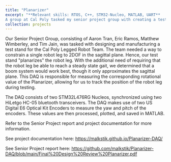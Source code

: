 ```yaml
---
title: "Planarizer"
excerpt: "**Relevant skills: RTOS, C++, STM32-Nucleo, MATLAB, UART**  
A group at Cal Poly tasked my senior project group with creating a testing system suitable for characterizing and evaluating a single robot leg, intended for use in a quadraped, constrained to planar motion. This project involves the design of such a fixture and the corresponding DAQ."
collection: projects
---
```


Our Senior Project Group, consisting of Aaron Tran, Eric Ramos, Matthew Wimberley, and Tim Jain, was tasked with designing and manufacturing a test stand for the Cal Poly Legged Robot Team. The team needed a way to constrain a single robot leg to 2DOF in the sagittal plane. Hence, our test stand "planarizes" the robot leg. With the additional need of requiring that the robot leg be able to reach a steady state gait, we determined that a boom system would work best, though it only approximates the sagittal plane. This DAQ is responsible for measuring the corresponding rotational value of the Planarizer, allowing for us to track the position of the robot leg during testing.

The DAQ consists of two STM32L476RG Nucleos, synchronized using two HiLetgo HC-05 bluetooth transceivers. The DAQ makes use of two US Digital E6 Optical Kit Encoders to measure the yaw and pitch of the encoders. These values are then processed, plotted, and saved in MATLAB.

Refer to the Senior Project report and project documentation for more information.

See project documentation here: https://malkstik.github.io/Planarizer-DAQ/

See Senior Project report here: https://github.com/malkstik/Planarizer-DAQ/blob/main/Final%20Design%20Review%20Planarizer.pdf